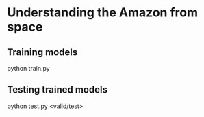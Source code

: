# Understanding the Amazon from space

## Training models
python train.py <config name>

## Testing trained models
python test.py <valid/test> <config name> 


